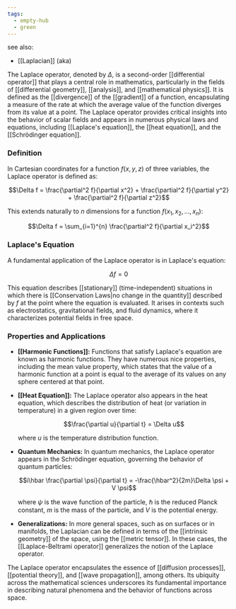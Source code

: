 ```yaml
---
tags:
  - empty-hub
  - green
---
```


see also:
- [[Laplacian]] (aka)

The Laplace operator, denoted by $\Delta$, is a second-order [[differential operator]] that plays a central role in mathematics, particularly in the fields of [[differential geometry]], [[analysis]], and [[mathematical physics]]. It is defined as the [[divergence]] of the [[gradient]] of a function, encapsulating a measure of the rate at which the average value of the function diverges from its value at a point. The Laplace operator provides critical insights into the behavior of scalar fields and appears in numerous physical laws and equations, including [[Laplace's equation]], the [[heat equation]], and the [[Schrödinger equation]].

### Definition

In Cartesian coordinates for a function $f(x, y, z)$ of three variables, the Laplace operator is defined as:

$$\Delta f = \frac{\partial^2 f}{\partial x^2} + \frac{\partial^2 f}{\partial y^2} + \frac{\partial^2 f}{\partial z^2}$$

This extends naturally to $n$ dimensions for a function $f(x_1, x_2, ..., x_n)$:

$$\Delta f = \sum_{i=1}^{n} \frac{\partial^2 f}{\partial x_i^2}$$

### Laplace's Equation

A fundamental application of the Laplace operator is in Laplace's equation:

$$\Delta f = 0$$

This equation describes [[stationary]] (time-independent) situations in which there is [[Conservation Laws|no change in the quantity]] described by $f$ at the point where the equation is evaluated. It arises in contexts such as electrostatics, gravitational fields, and fluid dynamics, where it characterizes potential fields in free space.

### Properties and Applications

- **[[Harmonic Functions]]:** Functions that satisfy Laplace's equation are known as harmonic functions. They have numerous nice properties, including the mean value property, which states that the value of a harmonic function at a point is equal to the average of its values on any sphere centered at that point.

- **[[Heat Equation]]:** The Laplace operator also appears in the heat equation, which describes the distribution of heat (or variation in temperature) in a given region over time:

  $$\frac{\partial u}{\partial t} = \Delta u$$

  where $u$ is the temperature distribution function.

- **Quantum Mechanics:** In quantum mechanics, the Laplace operator appears in the Schrödinger equation, governing the behavior of quantum particles:

  $$i\hbar \frac{\partial \psi}{\partial t} = -\frac{\hbar^2}{2m}\Delta \psi + V \psi$$

  where $\psi$ is the wave function of the particle, $\hbar$ is the reduced Planck constant, $m$ is the mass of the particle, and $V$ is the potential energy.

- **Generalizations:** In more general spaces, such as on surfaces or in manifolds, the Laplacian can be defined in terms of the [[intrinsic geometry]] of the space, using the [[metric tensor]]. In these cases, the [[Laplace-Beltrami operator]] generalizes the notion of the Laplace operator.

The Laplace operator encapsulates the essence of [[diffusion processes]], [[potential theory]], and [[wave propagation]], among others. Its ubiquity across the mathematical sciences underscores its fundamental importance in describing natural phenomena and the behavior of functions across space.
